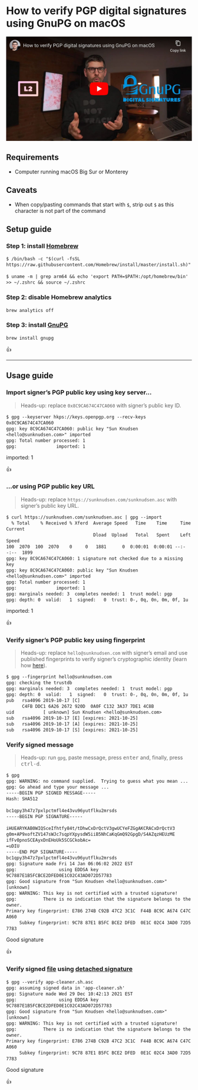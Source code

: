 <!--
Title: How to verify PGP digital signatures using GnuPG on macOS
Description: Learn how to verify PGP digital signatures using GnuPG on macOS.
Author: Sun Knudsen <https://github.com/sunknudsen>
Contributors: Sun Knudsen <https://github.com/sunknudsen>
Reviewers:
Publication date: 2021-03-24T12:40:31.074Z
Listed: true
-->

# How to verify PGP digital signatures using GnuPG on macOS

[![How to verify PGP digital signatures using GnuPG on macOS](how-to-verify-pgp-digital-signatures-using-gnupg-on-macos.jpeg)](https://www.youtube.com/watch?v=WnNfunEJdQY "How to verify PGP digital signatures using GnuPG on macOS")

## Requirements

- Computer running macOS Big Sur or Monterey

## Caveats

- When copy/pasting commands that start with `$`, strip out `$` as this character is not part of the command

## Setup guide

### Step 1: install [Homebrew](https://brew.sh/)

```console
$ /bin/bash -c "$(curl -fsSL https://raw.githubusercontent.com/Homebrew/install/master/install.sh)"

$ uname -m | grep arm64 && echo 'export PATH=$PATH:/opt/homebrew/bin' >> ~/.zshrc && source ~/.zshrc
```

### Step 2: disable Homebrew analytics

```shell
brew analytics off
```

### Step 3: install [GnuPG](https://gnupg.org/)

```shell
brew install gnupg
```

👍

---

## Usage guide

### Import signer’s PGP public key using key server…

> Heads-up: replace `0x8C9CA674C47CA060` with signer’s public key ID.

```console
$ gpg --keyserver hkps://keys.openpgp.org --recv-keys 0x8C9CA674C47CA060
gpg: key 8C9CA674C47CA060: public key "Sun Knudsen <hello@sunknudsen.com>" imported
gpg: Total number processed: 1
gpg:               imported: 1
```

imported: 1

👍

### …or using PGP public key URL

> Heads-up: replace `https://sunknudsen.com/sunknudsen.asc` with signer’s public key URL.

```console
$ curl https://sunknudsen.com/sunknudsen.asc | gpg --import
  % Total    % Received % Xferd  Average Speed   Time    Time     Time  Current
                                 Dload  Upload   Total   Spent    Left  Speed
100  2070  100  2070    0     0   1881      0  0:00:01  0:00:01 --:--:--  1899
gpg: key 8C9CA674C47CA060: 1 signature not checked due to a missing key
gpg: key 8C9CA674C47CA060: public key "Sun Knudsen <hello@sunknudsen.com>" imported
gpg: Total number processed: 1
gpg:               imported: 1
gpg: marginals needed: 3  completes needed: 1  trust model: pgp
gpg: depth: 0  valid:   1  signed:   0  trust: 0-, 0q, 0n, 0m, 0f, 1u
```

imported: 1

👍

### Verify signer’s PGP public key using fingerprint

> Heads-up: replace `hello@sunknudsen.com` with signer’s email and use published fingerprints to verify signer’s cryptographic identity (learn how [here](../how-to-encrypt-sign-and-decrypt-messages-using-gnupg-on-macos#verify-suns-pgp-public-key-using-fingerprint)).

```console
$ gpg --fingerprint hello@sunknudsen.com
gpg: checking the trustdb
gpg: marginals needed: 3  completes needed: 1  trust model: pgp
gpg: depth: 0  valid:   1  signed:   0  trust: 0-, 0q, 0n, 0m, 0f, 1u
pub   rsa4096 2019-10-17 [C]
      C4FB DDC1 6A26 2672 920D  0A0F C132 3A37 7DE1 4C8B
uid           [ unknown] Sun Knudsen <hello@sunknudsen.com>
sub   rsa4096 2019-10-17 [E] [expires: 2021-10-25]
sub   rsa4096 2019-10-17 [A] [expires: 2021-10-25]
sub   rsa4096 2019-10-17 [S] [expires: 2021-10-25]
```

### Verify signed message

> Heads-up: run `gpg`, paste message, press <kbd>enter</kbd> and, finally, press <kbd>ctrl-d</kbd>.

```console
$ gpg
gpg: WARNING: no command supplied.  Trying to guess what you mean ...
gpg: Go ahead and type your message ...
-----BEGIN PGP SIGNED MESSAGE-----
Hash: SHA512

bc1qpy3h47z7pxlpctmfl4e43vu96yutflku2mrsds
-----BEGIN PGP SIGNATURE-----

iHUEARYKAB0WIQSceIfhtfy84t/tDhwCxDrQctV3gwUCYeFZGgAKCRACxDrQctV3
g0m+AP9xoftZV147sWJc7sqpYXpysdW5iiB5NhCaKqGmQ92GpgD/S4AZqzHEUzME
ifFv0pnoSCEAyxDnEHoUk5SCGCkobAc=
=uDIU
-----END PGP SIGNATURE-----
bc1qpy3h47z7pxlpctmfl4e43vu96yutflku2mrsds
gpg: Signature made Fri 14 Jan 06:06:02 2022 EST
gpg:                using EDDSA key 9C7887E1B5FCBCE2DFED0E1C02C43AD072D57783
gpg: Good signature from "Sun Knudsen <hello@sunknudsen.com>" [unknown]
gpg: WARNING: This key is not certified with a trusted signature!
gpg:          There is no indication that the signature belongs to the owner.
Primary key fingerprint: E786 274B C92B 47C2 3C1C  F44B 8C9C A674 C47C A060
     Subkey fingerprint: 9C78 87E1 B5FC BCE2 DFED  0E1C 02C4 3AD0 72D5 7783
```

Good signature

👍

### Verify signed [file](https://raw.githubusercontent.com/sunknudsen/privacy-guides/master/how-to-clean-uninstall-macos-apps-using-appcleaner-open-source-alternative/app-cleaner.sh) using [detached signature](https://raw.githubusercontent.com/sunknudsen/privacy-guides/master/how-to-clean-uninstall-macos-apps-using-appcleaner-open-source-alternative/app-cleaner.sh.asc)

```console
$ gpg --verify app-cleaner.sh.asc
gpg: assuming signed data in 'app-cleaner.sh'
gpg: Signature made Wed 29 Dec 10:42:13 2021 EST
gpg:                using EDDSA key 9C7887E1B5FCBCE2DFED0E1C02C43AD072D57783
gpg: Good signature from "Sun Knudsen <hello@sunknudsen.com>" [unknown]
gpg: WARNING: This key is not certified with a trusted signature!
gpg:          There is no indication that the signature belongs to the owner.
Primary key fingerprint: E786 274B C92B 47C2 3C1C  F44B 8C9C A674 C47C A060
     Subkey fingerprint: 9C78 87E1 B5FC BCE2 DFED  0E1C 02C4 3AD0 72D5 7783
```

Good signature

👍
